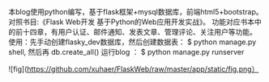 本blog使用python编写，基于flask框架+mysql数据库，前端html5+bootstrap。
对照书目:《Flask Web开发 基于Python的Web应用开发实战》。
功能对应书本中的前十四章，有用户认证、邮件通知、发表文章、管理评论、关注用户等功能。
使用：先手动创建flasky_dev数据库，然后创建数据表： $ python manage.py shell, 然后再 db.create_all()
运行blog ： $ python manage.py runserver

![fig](https://github.com/xuhaer/FlaskWeb/raw/master/app/static/fig.png）